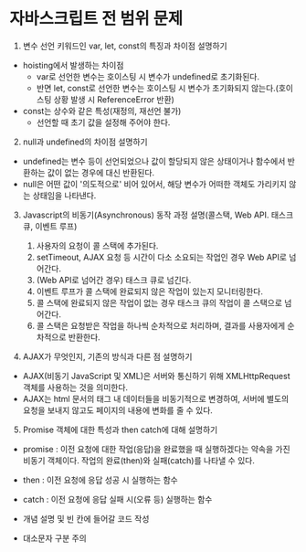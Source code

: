# 자바스크립트 전 범위 문제

1. 변수 선언 키워드인 var, let, const의 특징과 차이점 설명하기
 - hoisting에서 발생하는 차이점
   - var로 선언한 변수는 호이스팅 시 변수가 undefined로 초기화된다.
   - 반면 let, const로 선언한 변수는 호이스팅 시 변수가 초기화되지 않는다.(호이스팅 상황 발생 시 ReferenceError 반환)
 - const는 상수와 같은 특성(재정의, 재선언 불가)
   - 선언할 때 초기 값을 설정해 주어야 한다.
2. null과 undefined의 차이점 설명하기

- undefined는 변수 등이 선언되었으나 값이 할당되지 않은 상태이거나 함수에서 반환하는 값이 없는 경우에 대신 반환된다.
- null은 어떤 값이 '의도적으로' 비어 있어서, 해당 변수가 어떠한 객체도 가리키지 않는 상태임을 나타낸다.

3. Javascript의 비동기(Asynchronous) 동작 과정 설명(콜스택, Web API. 태스크 큐, 이벤트 루프)
    1. 사용자의 요청이 콜 스택에 추가된다.
    2. setTimeout, AJAX 요청 등 시간이 다소 소요되는 작업인 경우 Web API로 넘어간다.
    3. (Web API로 넘어간 경우) 태스크 큐로 넘긴다.
    4. 이벤트 루프가 콜 스택에 완료되지 않은 작업이 있는지 모니터링한다.
    5. 콜 스택에 완료되지 않은 작업이 없는 경우 태스크 큐의 작업이 콜 스택으로 넘어간다.
    6. 콜 스택은 요청받은 작업을 하나씩 순차적으로 처리하며, 결과를 사용자에게 순차적으로 반환한다.


4. AJAX가 무엇인지, 기존의 방식과 다른 점 설명하기

- AJAX(비동기 JavaScript 및 XML)은 서버와 통신하기 위해 XMLHttpRequest 객체를 사용하는 것을 의미한다.
- AJAX는 html 문서의 태그 내 데이터들을 비동기적으로 변경하여, 서버에 별도의 요청을 보내지 않고도 페이지의 내용에 변화를 줄 수 있다.

5. Promise 객체에 대한 특성과 then catch에 대해 설명하기

- promise : 이전 요청에 대한 작업(응답)을 완료했을 때 실행하겠다는 약속을 가진 비동기 객체이다. 작업의 완료(then)와 실패(catch)를 나타낼 수 있다.
- then : 이전 요청에 응답 성공 시 실행하는 함수
- catch : 이전 요청에 응답 실패 시(오류 등) 실행하는 함수

- 개념 설명 및 빈 칸에 들어갈 코드 작성
- 대소문자 구분 주의